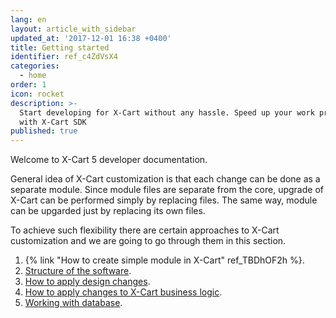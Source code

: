 ```yaml
---
lang: en
layout: article_with_sidebar
updated_at: '2017-12-01 16:38 +0400'
title: Getting started
identifier: ref_c4ZdVsX4
categories:
  - home
order: 1
icon: rocket
description: >-
  Start developing for X-Cart without any hassle. Speed up your work process
  with X-Cart SDK
published: true
---
```

Welcome to X-Cart 5 developer documentation.

General idea of X-Cart customization is that each change can be done as a separate module. Since module files are separate from the core, upgrade of X-Cart can be performed simply by replacing files. The same way, module can be upgarded just by replacing its own files.

To achieve such flexibility there are certain approaches to X-Cart customization and we are going to go through them in this section.

1. {% link "How to create simple module in X-Cart" ref_TBDhOF2h %}.
2. [Structure of the software](https://devs.x-cart.com/getting_started/x-cart-structure.html).
3. [How to apply design changes](https://devs.x-cart.com/getting_started/how-to-apply-design-changes.html).
4. [How to apply changes to X-Cart business logic](https://devs.x-cart.com/getting_started/applying-logic-changes.html).
5. [Working with database](https://devs.x-cart.com/getting_started/working-with-database.html).
